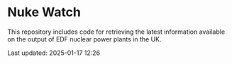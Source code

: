 # Nuke Watch

This repository includes code for retrieving the latest information available on the output of EDF nuclear power plants in the UK.

Last updated: 2025-01-17 12:26